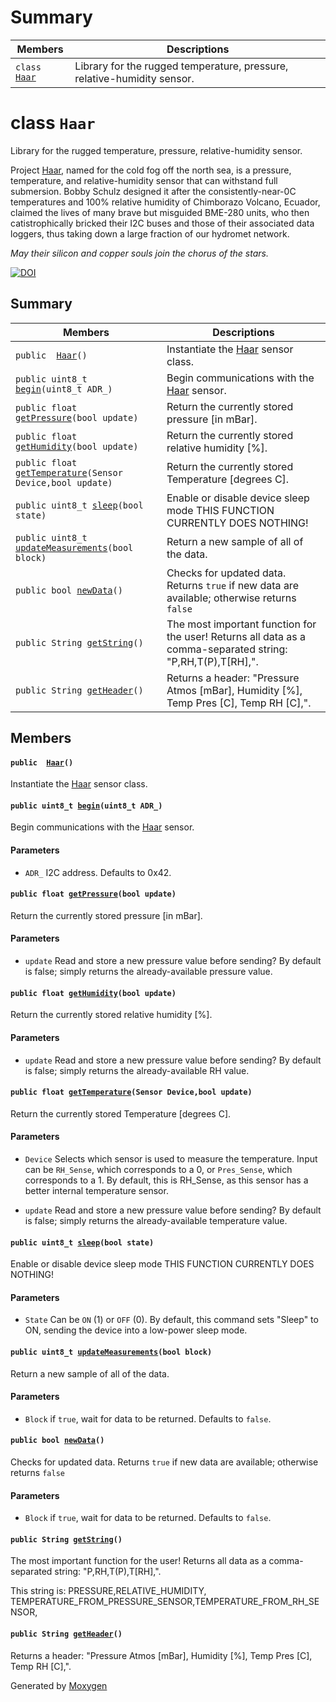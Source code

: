 # Summary

 Members                        | Descriptions                                
--------------------------------|---------------------------------------------
`class `[`Haar`](#classHaar) | Library for the rugged temperature, pressure, relative-humidity sensor.

# class `Haar` 

Library for the rugged temperature, pressure, relative-humidity sensor.

Project [Haar](#classHaar), named for the cold fog off the north sea, is a pressure, temperature, and relative-humidity sensor that can withstand full submersion. Bobby Schulz designed it after the consistently-near-0C temperatures and 100% relative humidity of Chimborazo Volcano, Ecuador, claimed the lives of many brave but misguided BME-280 units, who then catistrophically bricked their I2C buses and those of their associated data loggers, thus taking down a large fraction of our hydromet network.

*May their silicon and copper souls join the chorus of the stars.*

[![DOI](https://zenodo.org/badge/200929328.svg)](https://zenodo.org/badge/latestdoi/200929328)

## Summary

 Members                        | Descriptions                                
--------------------------------|---------------------------------------------
`public  `[`Haar`](#classHaar_1a0da6a368ea9f434647065dbc356350cf)`()` | Instantiate the [Haar](#classHaar) sensor class.
`public uint8_t `[`begin`](#classHaar_1af3aefa867b9875a68de65f45666c94c1)`(uint8_t ADR_)` | Begin communications with the [Haar](#classHaar) sensor.
`public float `[`getPressure`](#classHaar_1ade237d2fa6aa6be08de2d631f8c3c4ab)`(bool update)` | Return the currently stored pressure [in mBar].
`public float `[`getHumidity`](#classHaar_1afacacfa4b648e9aed0c8b42f3f078246)`(bool update)` | Return the currently stored relative humidity [%].
`public float `[`getTemperature`](#classHaar_1ac0c2a08ab816a6fa66bc1a4e41598956)`(Sensor Device,bool update)` | Return the currently stored Temperature [degrees C].
`public uint8_t `[`sleep`](#classHaar_1afb0d27a90e98565bc4db523574cd781b)`(bool state)` | Enable or disable device sleep mode THIS FUNCTION CURRENTLY DOES NOTHING!
`public uint8_t `[`updateMeasurements`](#classHaar_1aba9328a25d0d424045ae3dbf6edcaa35)`(bool block)` | Return a new sample of all of the data.
`public bool `[`newData`](#classHaar_1ae51c1fcc10010c56263e9df311a83486)`()` | Checks for updated data. Returns `true` if new data are available; otherwise returns `false`
`public String `[`getString`](#classHaar_1a3c36187bfc3d8254ff28446c315e60d7)`()` | The most important function for the user! Returns all data as a comma-separated string: "P,RH,T(P),T[RH],".
`public String `[`getHeader`](#classHaar_1a271e4eb4e28723df81c1a0ed1d2d0ead)`()` | Returns a header: "Pressure Atmos [mBar], Humidity [%], Temp Pres [C], Temp RH [C],".

## Members

#### `public  `[`Haar`](#classHaar_1a0da6a368ea9f434647065dbc356350cf)`()` 

Instantiate the [Haar](#classHaar) sensor class.

#### `public uint8_t `[`begin`](#classHaar_1af3aefa867b9875a68de65f45666c94c1)`(uint8_t ADR_)` 

Begin communications with the [Haar](#classHaar) sensor.

#### Parameters
* `ADR_` I2C address. Defaults to 0x42.

#### `public float `[`getPressure`](#classHaar_1ade237d2fa6aa6be08de2d631f8c3c4ab)`(bool update)` 

Return the currently stored pressure [in mBar].

#### Parameters
* `update` Read and store a new pressure value before sending? By default is false; simply returns the already-available pressure value.

#### `public float `[`getHumidity`](#classHaar_1afacacfa4b648e9aed0c8b42f3f078246)`(bool update)` 

Return the currently stored relative humidity [%].

#### Parameters
* `update` Read and store a new pressure value before sending? By default is false; simply returns the already-available RH value.

#### `public float `[`getTemperature`](#classHaar_1ac0c2a08ab816a6fa66bc1a4e41598956)`(Sensor Device,bool update)` 

Return the currently stored Temperature [degrees C].

#### Parameters
* `Device` Selects which sensor is used to measure the temperature. Input can be `RH_Sense`, which corresponds to a 0, or `Pres_Sense`, which corresponds to a 1. By default, this is RH_Sense, as this sensor has a better internal temperature sensor. 

* `update` Read and store a new pressure value before sending? By default is false; simply returns the already-available temperature value.

#### `public uint8_t `[`sleep`](#classHaar_1afb0d27a90e98565bc4db523574cd781b)`(bool state)` 

Enable or disable device sleep mode THIS FUNCTION CURRENTLY DOES NOTHING!

#### Parameters
* `State` Can be `ON` (1) or `OFF` (0). By default, this command sets "Sleep" to ON, sending the device into a low-power sleep mode.

#### `public uint8_t `[`updateMeasurements`](#classHaar_1aba9328a25d0d424045ae3dbf6edcaa35)`(bool block)` 

Return a new sample of all of the data.

#### Parameters
* `Block` if `true`, wait for data to be returned. Defaults to `false`.

#### `public bool `[`newData`](#classHaar_1ae51c1fcc10010c56263e9df311a83486)`()` 

Checks for updated data. Returns `true` if new data are available; otherwise returns `false`

#### Parameters
* `Block` if `true`, wait for data to be returned. Defaults to `false`.

#### `public String `[`getString`](#classHaar_1a3c36187bfc3d8254ff28446c315e60d7)`()` 

The most important function for the user! Returns all data as a comma-separated string: "P,RH,T(P),T[RH],".

This string is: PRESSURE,RELATIVE_HUMIDITY, TEMPERATURE_FROM_PRESSURE_SENSOR,TEMPERATURE_FROM_RH_SENSOR,

#### `public String `[`getHeader`](#classHaar_1a271e4eb4e28723df81c1a0ed1d2d0ead)`()` 

Returns a header: "Pressure Atmos [mBar], Humidity [%], Temp Pres [C], Temp RH [C],".

Generated by [Moxygen](https://sourcey.com/moxygen)